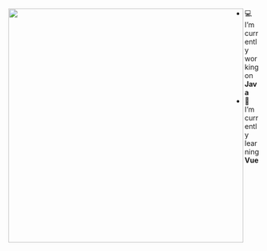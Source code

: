### 

<!--
**Leaylu/Leaylu** is a ✨ _special_ ✨ repository because its `README.md` (this file) appears on your GitHub profile.

Here are some ideas to get you started:

- 🔭 I’m currently working on ...
- 🌱 I’m currently learning ...
- 👯 I’m looking to collaborate on ...
- 🤔 I’m looking for help with ...
- 💬 Ask me about ...
- 📫 How to reach me: ...
- 😄 Pronouns: ...
- ⚡ Fun fact: ...
-->
<a target="_blank">
  <a href="https://github.com/Leaylu"></a>
  <a href="https://github.com/Leaylu"><img align="left" width="470" src="https://github-readme-stats.vercel.app/api?username=Leaylu&show_icons=true" /></a>
</a>


- :computer: I’m currently working on **Java**
- :pushpin: I’m currently learning   **Vue**
